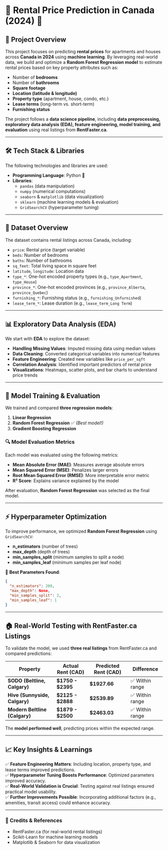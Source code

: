 # **🏡 Rental Price Prediction in Canada (2024) 🏡**

## **📌 Project Overview**
This project focuses on predicting **rental prices** for apartments and houses across **Canada in 2024** using **machine learning**. By leveraging real-world data, we build and optimize a **Random Forest Regression model** to estimate rental prices based on key property attributes such as:

- Number of **bedrooms**
- Number of **bathrooms**
- **Square footage**
- **Location (latitude & longitude)**
- **Property type** (apartment, house, condo, etc.)
- **Lease terms** (long-term vs. short-term)
- **Furnishing status**

The project follows a **data science pipeline**, including **data preprocessing, exploratory data analysis (EDA), feature engineering, model training, and evaluation** using real listings from **RentFaster.ca**.

---
## **🛠️ Tech Stack & Libraries**
The following technologies and libraries are used:

- **Programming Language**: Python 🐍
- **Libraries**:
  - `pandas` (data manipulation)
  - `numpy` (numerical computations)
  - `seaborn` & `matplotlib` (data visualization)
  - `sklearn` (machine learning models & evaluation)
  - `GridSearchCV` (hyperparameter tuning)

---
## **📂 Dataset Overview**
The dataset contains rental listings across Canada, including:
- `price`: Rental price (target variable)
- `beds`: Number of bedrooms
- `baths`: Number of bathrooms
- `sq_feet`: Total living space in square feet
- `latitude`, `longitude`: Location data
- `type_*`: One-hot encoded property types (e.g., `type_Apartment`, `type_House`)
- `province_*`: One-hot encoded provinces (e.g., `province_Alberta`, `province_Quebec`)
- `furnishing_*`: Furnishing status (e.g., `furnishing_Unfurnished`)
- `lease_term_*`: Lease duration (e.g., `lease_term_Long Term`)

---
## **📊 Exploratory Data Analysis (EDA)**
We start with **EDA** to explore the dataset:
- **Handling Missing Values**: Imputed missing data using median values
- **Data Cleaning**: Converted categorical variables into numerical features
- **Feature Engineering**: Created new variables like `price_per_sqft`
- **Correlation Analysis**: Identified important predictors of rental price
- **Visualizations**: Heatmaps, scatter plots, and bar charts to understand price trends

---
## **🤖 Model Training & Evaluation**
We trained and compared **three regression models**:

1. **Linear Regression**
2. **Random Forest Regression** ✅ *(Best model!)*
3. **Gradient Boosting Regression**

### **🔍 Model Evaluation Metrics**
Each model was evaluated using the following metrics:
- **Mean Absolute Error (MAE)**: Measures average absolute errors
- **Mean Squared Error (MSE)**: Penalizes larger errors
- **Root Mean Squared Error (RMSE)**: More interpretable error metric
- **R² Score**: Explains variance explained by the model

After evaluation, **Random Forest Regression** was selected as the final model.

---
## **⚡ Hyperparameter Optimization**
To improve performance, we optimized **Random Forest Regression** using `GridSearchCV`:
- **n_estimators** (number of trees)
- **max_depth** (depth of trees)
- **min_samples_split** (minimum samples to split a node)
- **min_samples_leaf** (minimum samples per leaf node)

🔹 **Best Parameters Found**:
```json
{
  "n_estimators": 200,
  "max_depth": None,
  "min_samples_split": 2,
  "min_samples_leaf": 1
}
```

---
## **🏠 Real-World Testing with RentFaster.ca Listings**
To validate the model, we used **three real listings** from RentFaster.ca and compared predictions:

| **Property** | **Actual Rent (CAD)** | **Predicted Rent (CAD)** | **Difference** |
|-------------|-------------------|-------------------|-------------|
| **SODO (Beltline, Calgary)** | **$1750 - $2395** | **$1927.66** | ✅ Within range |
| **Hive (Sunnyside, Calgary)** | **$2125 - $2888** | **$2539.89** | ✅ Within range |
| **Modern Beltline (Calgary)** | **$1879 - $2500** | **$2463.03** | ✅ Within range |

The **model performed well**, predicting prices within the expected range.

---
## **📈 Key Insights & Learnings**
✅ **Feature Engineering Matters**: Including location, property type, and lease terms improved predictions.  
✅ **Hyperparameter Tuning Boosts Performance**: Optimized parameters improved accuracy.  
✅ **Real-World Validation is Crucial**: Testing against real listings ensured practical model usability.  
✅ **Further Improvements Possible**: Incorporating additional factors (e.g., amenities, transit access) could enhance accuracy.



---
### **🔗 Credits & References**
- RentFaster.ca (for real-world rental listings)
- Scikit-Learn for machine learning models
- Matplotlib & Seaborn for data visualization


